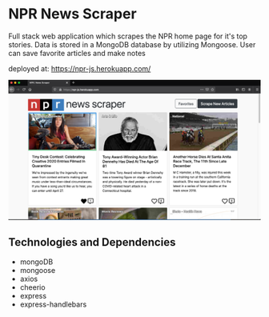 # NPR News Scraper

Full stack web application which scrapes the NPR home page for it's top stories. Data is stored in a MongoDB database by utilizing Mongoose. User can save favorite articles and make notes

deployed at: https://npr-js.herokuapp.com/

![Image of NPR Scraper](./public/images/index.png)

## Technologies and Dependencies

- mongoDB
- mongoose
- axios
- cheerio
- express
- express-handlebars
